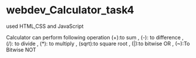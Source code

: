 # webdev_Calculator_task4
used HTML,CSS and JavaScript  

Calculator can perform following operation
(+):to sum , 
(-): to difference , 
(/): to divide , 
(*): to multiply , 
(sqrt):to square root ,
(|):to bitwise OR , 
(~):To Bitwise NOT 
